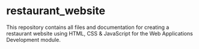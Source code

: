 # restaurant_website
This repository contains all files and documentation for creating a restaurant website using HTML, CSS &amp; JavaScript for the Web Applications Development  module.
